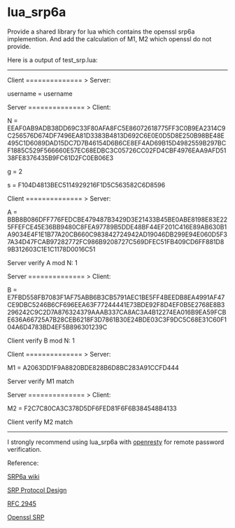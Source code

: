 # lua_srp6a
Provide a shared library for lua which contains the openssl srp6a implemention. And add the calculation of M1, M2 which openssl do not provide.

Here is a output of test_srp.lua:
* * *
Client ============== > Server:

username = username



Server ============== > Client:

N = EEAF0AB9ADB38DD69C33F80AFA8FC5E86072618775FF3C0B9EA2314C9C256576D674DF7496EA81D3383B4813D692C6E0E0D5D8E250B98BE48E495C1D6089DAD15DC7D7B46154D6B6CE8EF4AD69B15D4982559B297BCF1885C529F566660E57EC68EDBC3C05726CC02FD4CBF4976EAA9AFD5138FE8376435B9FC61D2FC0EB06E3

g = 2

s = F104D4813BEC5114929216F1D5C563582C6D8596



Client ============== > Server:

A = BBB8B086DFF776FEDCBE479487B3429D3E21433B45BE0ABE8198E83E225FFEFCE45E36BB9480C8FEA97789B5DDE48BF44EF201C416E89AB630B1A9034E4F1E1B77A20CB660C983842724942AD19046DB299E94E060D5F37A34D47FCAB97282772FC986B9208727C569DFEC51FB409CD6FF881D89B312603C1E1C1178D0016C51



Server verify A mod N: 1

Server ============== > Client:

B = E7FBD558FB7083F1AF75ABB6B3CB5791AEC1BE5FF4BEEDB8EA4991AF47CE9DBC5246B6CF696EEA63F77244441E73BDE92F8D4EF0B5E2768E8B3296242C9C2D7A876324379AAAB337CA8AC3A4B12274EA016B9EA59FCBE636A66725A7B28CEB6218F3D7861B30E24BDE03C3F9DC5C68E31C60F104A6D4783BD4EF5B896301239C



Client verify B mod N: 1

Client ============== > Server:

M1 = A2063DD1F9A8820BDE828B6D8BC283A91CCFD444


Server verify M1 match

Server ============== > Client:

M2 = F2C7C80CA3C378D5DF6FED81F6F6B384548B4133


Client verify M2 match 
* * *

I strongly recommend using lua_srp6a with [openresty](https://github.com/openresty/lua-nginx-module) for remote password verification.

Reference:

[SRP6a wiki](https://en.wikipedia.org/wiki/Secure_Remote_Password_protocol)

[SRP Protocol Design](http://srp.stanford.edu/design.html)

[RFC 2945](http://www.ietf.org/rfc/rfc2945.txt)

[Openssl SRP](https://github.com/openssl/openssl/tree/OpenSSL_1_0_2-stable/crypto/srp)


